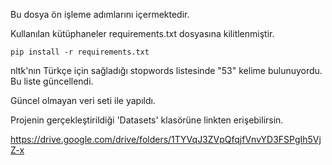 Bu dosya ön işleme adımlarını içermektedir.
    
               
Kullanılan kütüphaneler requirements.txt dosyasına kilitlenmiştir.

    pip install -r requirements.txt
    
nltk'nın Türkçe için sağladığı stopwords listesinde "53" kelime bulunuyordu. 
Bu liste güncellendi.  

Güncel olmayan veri seti ile yapıldı.

Projenin gerçekleştirildiği 'Datasets' klasörüne linkten erişebilirsin.

https://drive.google.com/drive/folders/1TYVqJ3ZVpQfqjfVnvYD3FSPgIh5VjZ-x
    
    


    
    
               

